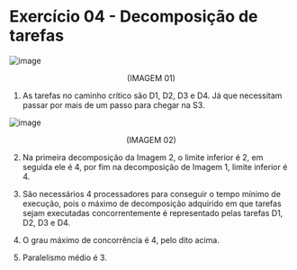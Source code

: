 # Exercício 04 - Decomposição de tarefas

![image](https://user-images.githubusercontent.com/74800062/197424607-842a53c6-f44b-4642-9e84-121d9e6d3b8c.png)
 <center> (IMAGEM 01) </center>
 

1) As tarefas no caminho crítico são D1, D2, D3 e D4. Já que necessitam passar por mais de um passo para chegar na S3.

![image](https://user-images.githubusercontent.com/74800062/197424458-2a13868a-d8fd-4013-adb3-eff414d48b5c.png)
<center> (IMAGEM 02) </center>

2) Na primeira decomposição da Imagem 2, o limite inferior é 2, em seguida ele é 4, por fim na decomposição de Imagem 1, limite inferior é 4.

3) São necessários 4 processadores para conseguir o tempo mínimo de execução, pois o máximo de decomposição adquirido em que tarefas sejam executadas concorrentemente é representado pelas tarefas D1, D2, D3 e D4.

4) O grau máximo de concorrência é 4, pelo dito acima.

5) Paralelismo médio é 3.
